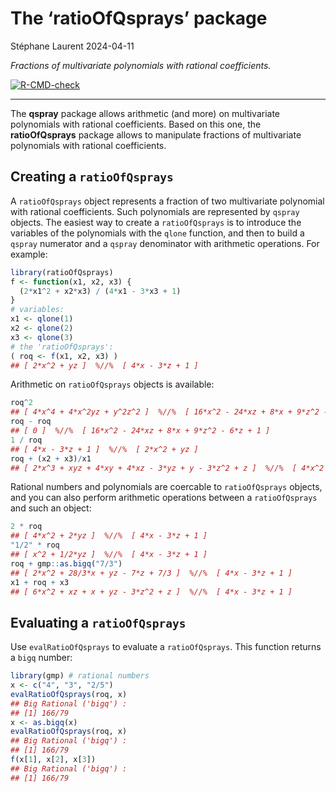 The ‘ratioOfQsprays’ package
================
Stéphane Laurent
2024-04-11

*Fractions of multivariate polynomials with rational coefficients.*

<!-- badges: start -->

[![R-CMD-check](https://github.com/stla/ratioOfQsprays/actions/workflows/R-CMD-check.yaml/badge.svg)](https://github.com/stla/ratioOfQsprays/actions/workflows/R-CMD-check.yaml)
<!-- badges: end -->

------------------------------------------------------------------------

The **qspray** package allows arithmetic (and more) on multivariate
polynomials with rational coefficients. Based on this one, the
**ratioOfQsprays** package allows to manipulate fractions of
multivariate polynomials with rational coefficients.

## Creating a `ratioOfQsprays`

A `ratioOfQsprays` object represents a fraction of two multivariate
polynomial with rational coefficients. Such polynomials are represented
by `qspray` objects. The easiest way to create a `ratioOfQsprays` is to
introduce the variables of the polynomials with the `qlone` function,
and then to build a `qspray` numerator and a `qspray` denominator with
arithmetic operations. For example:

``` r
library(ratioOfQsprays)
f <- function(x1, x2, x3) {
  (2*x1^2 + x2*x3) / (4*x1 - 3*x3 + 1)
}
# variables:
x1 <- qlone(1)
x2 <- qlone(2)
x3 <- qlone(3)
# the 'ratioOfQsprays':
( roq <- f(x1, x2, x3) )
## [ 2*x^2 + yz ]  %//%  [ 4*x - 3*z + 1 ]
```

Arithmetic on `ratioOfQsprays` objects is available:

``` r
roq^2
## [ 4*x^4 + 4*x^2yz + y^2z^2 ]  %//%  [ 16*x^2 - 24*xz + 8*x + 9*z^2 - 6*z + 1 ]
roq - roq
## [ 0 ]  %//%  [ 16*x^2 - 24*xz + 8*x + 9*z^2 - 6*z + 1 ]
1 / roq
## [ 4*x - 3*z + 1 ]  %//%  [ 2*x^2 + yz ]
roq + (x2 + x3)/x1
## [ 2*x^3 + xyz + 4*xy + 4*xz - 3*yz + y - 3*z^2 + z ]  %//%  [ 4*x^2 - 3*xz + x ]
```

Rational numbers and polynomials are coercable to `ratioOfQsprays`
objects, and you can also perform arithmetic operations between a
`ratioOfQsprays` and such an object:

``` r
2 * roq
## [ 4*x^2 + 2*yz ]  %//%  [ 4*x - 3*z + 1 ]
"1/2" * roq
## [ x^2 + 1/2*yz ]  %//%  [ 4*x - 3*z + 1 ]
roq + gmp::as.bigq("7/3") 
## [ 2*x^2 + 28/3*x + yz - 7*z + 7/3 ]  %//%  [ 4*x - 3*z + 1 ]
x1 + roq + x3
## [ 6*x^2 + xz + x + yz - 3*z^2 + z ]  %//%  [ 4*x - 3*z + 1 ]
```

## Evaluating a `ratioOfQsprays`

Use `evalRatioOfQsprays` to evaluate a `ratioOfQsprays`. This function
returns a `bigq` number:

``` r
library(gmp) # rational numbers
x <- c("4", "3", "2/5")
evalRatioOfQsprays(roq, x)
## Big Rational ('bigq') :
## [1] 166/79
x <- as.bigq(x)
evalRatioOfQsprays(roq, x)
## Big Rational ('bigq') :
## [1] 166/79
f(x[1], x[2], x[3])
## Big Rational ('bigq') :
## [1] 166/79
```
